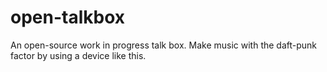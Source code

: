 # open-talkbox
An open-source work in progress talk box. Make music with the daft-punk factor by using a device like this.
